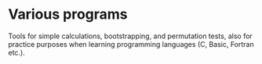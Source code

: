 # Various programs

Tools for simple calculations, bootstrapping, and permutation tests, also for practice purposes when learning programming languages ​​(C, Basic, Fortran etc.).
